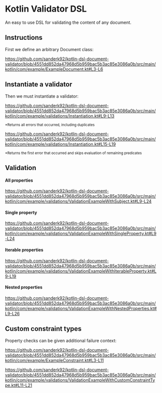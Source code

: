 # Kotlin Validator DSL
An easy to use DSL for validating the content of any document.

## Instructions

First we define an arbitrary Document class:

https://github.com/sanderk92/kotlin-dsl-document-validator/blob/4551dd852da47968d5b959bac5b3ac85e3086a0b/src/main/kotlin/com/example/ExampleDocument.kt#L3-L6

## Instantiate a validator

Then we must instantiate a validator:

https://github.com/sanderk92/kotlin-dsl-document-validator/blob/4551dd852da47968d5b959bac5b3ac85e3086a0b/src/main/kotlin/com/example/validations/Instantiation.kt#L9-L13

<sup>*Returns all errors that occurred, including duplicates<sup>

https://github.com/sanderk92/kotlin-dsl-document-validator/blob/4551dd852da47968d5b959bac5b3ac85e3086a0b/src/main/kotlin/com/example/validations/Instantiation.kt#L15-L19

<sup>*Returns the first error that occurred and skips evaluation of remaining predicates<sup>

## Validation

#### All properties

https://github.com/sanderk92/kotlin-dsl-document-validator/blob/4551dd852da47968d5b959bac5b3ac85e3086a0b/src/main/kotlin/com/example/validations/ValidationExampleWithSubject.kt#L9-L24

#### Single property

https://github.com/sanderk92/kotlin-dsl-document-validator/blob/4551dd852da47968d5b959bac5b3ac85e3086a0b/src/main/kotlin/com/example/validations/ValidationExampleWithSingleProperty.kt#L9-L24

#### Iterable properties

https://github.com/sanderk92/kotlin-dsl-document-validator/blob/4551dd852da47968d5b959bac5b3ac85e3086a0b/src/main/kotlin/com/example/validations/ValidationExampleWithIterableProperty.kt#L9-L19

#### Nested properties

https://github.com/sanderk92/kotlin-dsl-document-validator/blob/4551dd852da47968d5b959bac5b3ac85e3086a0b/src/main/kotlin/com/example/validations/ValidationExampleWithNestedProperties.kt#L9-L26

## Custom constraint types

Property checks can be given additional failure context:

https://github.com/sanderk92/kotlin-dsl-document-validator/blob/4551dd852da47968d5b959bac5b3ac85e3086a0b/src/main/kotlin/com/example/ExampleConstraint.kt#L3-L11

https://github.com/sanderk92/kotlin-dsl-document-validator/blob/4551dd852da47968d5b959bac5b3ac85e3086a0b/src/main/kotlin/com/example/validations/ValidationExampleWithCustomConstraintType.kt#L11-L21
